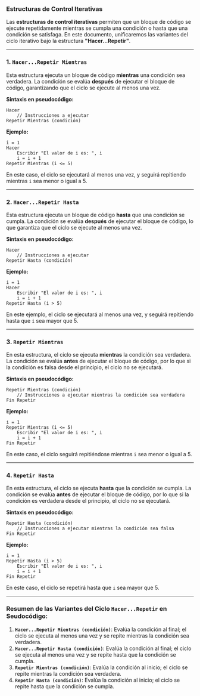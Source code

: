 ### **Estructuras de Control Iterativas**

Las **estructuras de control iterativas** permiten que un bloque de código se ejecute repetidamente mientras se cumpla una condición o hasta que una condición se satisfaga. En este documento, unificaremos las variantes del ciclo iterativo bajo la estructura **"Hacer...Repetir"**.

---

### **1. `Hacer...Repetir Mientras`**

Esta estructura ejecuta un bloque de código **mientras** una condición sea verdadera. La condición se evalúa **después** de ejecutar el bloque de código, garantizando que el ciclo se ejecute al menos una vez.

**Sintaxis en pseudocódigo:**

```
Hacer
    // Instrucciones a ejecutar
Repetir Mientras (condición)
```

**Ejemplo:**

```
i = 1
Hacer
    Escribir "El valor de i es: ", i
    i = i + 1
Repetir Mientras (i <= 5)
```

En este caso, el ciclo se ejecutará al menos una vez, y seguirá repitiendo mientras `i` sea menor o igual a 5.

---

### **2. `Hacer...Repetir Hasta`**

Esta estructura ejecuta un bloque de código **hasta** que una condición se cumpla. La condición se evalúa **después** de ejecutar el bloque de código, lo que garantiza que el ciclo se ejecute al menos una vez.

**Sintaxis en pseudocódigo:**

```
Hacer
    // Instrucciones a ejecutar
Repetir Hasta (condición)
```

**Ejemplo:**

```
i = 1
Hacer
    Escribir "El valor de i es: ", i
    i = i + 1
Repetir Hasta (i > 5)
```

En este ejemplo, el ciclo se ejecutará al menos una vez, y seguirá repitiendo hasta que `i` sea mayor que 5.

---

### **3. `Repetir Mientras`**

En esta estructura, el ciclo se ejecuta **mientras** la condición sea verdadera. La condición se evalúa **antes** de ejecutar el bloque de código, por lo que si la condición es falsa desde el principio, el ciclo no se ejecutará.

**Sintaxis en pseudocódigo:**

```
Repetir Mientras (condición)
    // Instrucciones a ejecutar mientras la condición sea verdadera
Fin Repetir
```

**Ejemplo:**

```
i = 1
Repetir Mientras (i <= 5)
    Escribir "El valor de i es: ", i
    i = i + 1
Fin Repetir
```

En este caso, el ciclo seguirá repitiéndose mientras `i` sea menor o igual a 5.

---

### **4. `Repetir Hasta`**

En esta estructura, el ciclo se ejecuta **hasta** que la condición se cumpla. La condición se evalúa **antes** de ejecutar el bloque de código, por lo que si la condición es verdadera desde el principio, el ciclo no se ejecutará.

**Sintaxis en pseudocódigo:**

```
Repetir Hasta (condición)
    // Instrucciones a ejecutar mientras la condición sea falsa
Fin Repetir
```

**Ejemplo:**

```
i = 1
Repetir Hasta (i > 5)
    Escribir "El valor de i es: ", i
    i = i + 1
Fin Repetir
```

En este caso, el ciclo se repetirá hasta que `i` sea mayor que 5.

---

### **Resumen de las Variantes del Ciclo `Hacer...Repetir` en Seudocódigo:**

1. **`Hacer...Repetir Mientras (condición)`**: Evalúa la condición al final; el ciclo se ejecuta al menos una vez y se repite mientras la condición sea verdadera.
2. **`Hacer...Repetir Hasta (condición)`**: Evalúa la condición al final; el ciclo se ejecuta al menos una vez y se repite hasta que la condición se cumpla.
3. **`Repetir Mientras (condición)`**: Evalúa la condición al inicio; el ciclo se repite mientras la condición sea verdadera.
4. **`Repetir Hasta (condición)`**: Evalúa la condición al inicio; el ciclo se repite hasta que la condición se cumpla.
